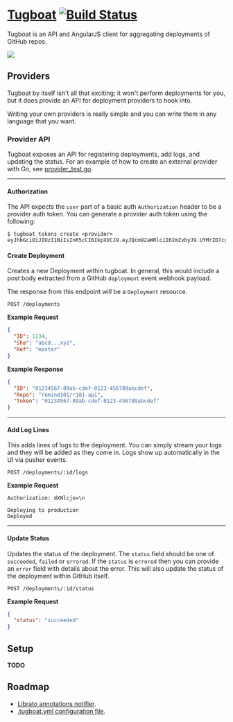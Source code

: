 # [Tugboat](https://github.com/ejholmes/tugboat) [![Build Status](https://travis-ci.org/remind101/tugboat.svg?branch=master)](https://travis-ci.org/remind101/tugboat)

Tugboat is an API and AngularJS client for aggregating deployments of GitHub repos.

![](https://s3.amazonaws.com/ejholmes.github.com/ioiPx.png)

## Providers

Tugboat by itself isn't all that exciting; it won't perform deployments for you, but it does provide an API for deployment providers to hook into.

Writing your own providers is really simple and you can write them in any language that you want.

### Provider API

Tugboat exposes an API for registering deployments, add logs, and updating the status. For an example of how to create an external provider with Go, see [provider_test.go](./provider_test.go).

---

#### Authorization

The API expects the `user` part of a basic auth `Authorization` header to be a provider auth token. You can generate a provider auth token using the following:

```console
$ tugboat tokens create <provider>
eyJhbGciOiJIUzI1NiIsInR5cCI6IkpXVCJ9.eyJQcm92aWRlciI6ImZvbyJ9.UYMrZD7cgBdeEXLf11nwEiZpUI2DuOdRsGOZyG2SluU
```

#### Create Deployment

Creates a new Deployment within tugboat. In general, this would include a post body extracted from a GitHub `deployment` event webhook payload.

The response from this endpoint will be a `Deployment` resource.

```
POST /deployments
```

**Example Request**

```json
{
  "ID": 1234,
  "Sha": "abcd...xyz",
  "Ref": "master"
}
```

**Example Response**

```json
{
  "ID": "01234567-89ab-cdef-0123-456789abcdef",
  "Repo": "remind101/r101-api",
  "Token": "01234567-89ab-cdef-0123-456789abcdef"
}
```

---

#### Add Log Lines

This adds lines of logs to the deployment. You can simply stream your logs and they will be added as they come in. Logs show up automatically in the UI via pusher events.

```
POST /deployments/:id/logs
```

**Example Request**

```
Authorization: dXNlcjo=\n

Deploying to production
Deployed
```

---

#### Update Status

Updates the status of the deployment. The `status` field should be one of `succeeded`, `failed` or `errored`. If the `status` is `errored` then you can provide an `error` field with details about the error. This will also update the status of the deployment within GitHub itself.

```
POST /deployments/:id/status
```

**Example Request**

```json
{
  "status": "succeeded"
}
```

## Setup

**TODO**

## Roadmap

* [Librato annotations notifier](https://github.com/ejholmes/tugboat/issues/7).
* [.tugboat.yml configuration file](https://github.com/ejholmes/tugboat/issues/8).
